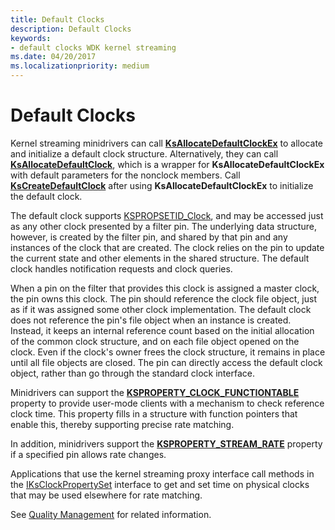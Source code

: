```yaml
---
title: Default Clocks
description: Default Clocks
keywords:
- default clocks WDK kernel streaming
ms.date: 04/20/2017
ms.localizationpriority: medium
---
```


# Default Clocks





Kernel streaming minidrivers can call [**KsAllocateDefaultClockEx**](/windows-hardware/drivers/ddi/ks/nf-ks-ksallocatedefaultclockex) to allocate and initialize a default clock structure. Alternatively, they can call [**KsAllocateDefaultClock**](/windows-hardware/drivers/ddi/ks/nf-ks-ksallocatedefaultclock), which is a wrapper for **KsAllocateDefaultClockEx** with default parameters for the nonclock members. Call [**KsCreateDefaultClock**](/windows-hardware/drivers/ddi/ks/nf-ks-kscreatedefaultclock) after using **KsAllocateDefaultClockEx** to initialize the default clock.

The default clock supports [KSPROPSETID\_Clock](./kspropsetid-clock.md), and may be accessed just as any other clock presented by a filter pin. The underlying data structure, however, is created by the filter pin, and shared by that pin and any instances of the clock that are created. The clock relies on the pin to update the current state and other elements in the shared structure. The default clock handles notification requests and clock queries.

When a pin on the filter that provides this clock is assigned a master clock, the pin owns this clock. The pin should reference the clock file object, just as if it was assigned some other clock implementation. The default clock does not reference the pin's file object when an instance is created. Instead, it keeps an internal reference count based on the initial allocation of the common clock structure, and on each file object opened on the clock. Even if the clock's owner frees the clock structure, it remains in place until all file objects are closed. The pin can directly access the default clock object, rather than go through the standard clock interface.

Minidrivers can support the [**KSPROPERTY\_CLOCK\_FUNCTIONTABLE**](./ksproperty-clock-functiontable.md) property to provide user-mode clients with a mechanism to check reference clock time. This property fills in a structure with function pointers that enable this, thereby supporting precise rate matching.

In addition, minidrivers support the [**KSPROPERTY\_STREAM\_RATE**](./ksproperty-stream-rate.md) property if a specified pin allows rate changes.

Applications that use the kernel streaming proxy interface call methods in the [IKsClockPropertySet](/windows-hardware/drivers/ddi/ksproxy/nn-ksproxy-iksclockpropertyset) interface to get and set time on physical clocks that may be used elsewhere for rate matching.

See [Quality Management](quality-management.md) for related information.

 

